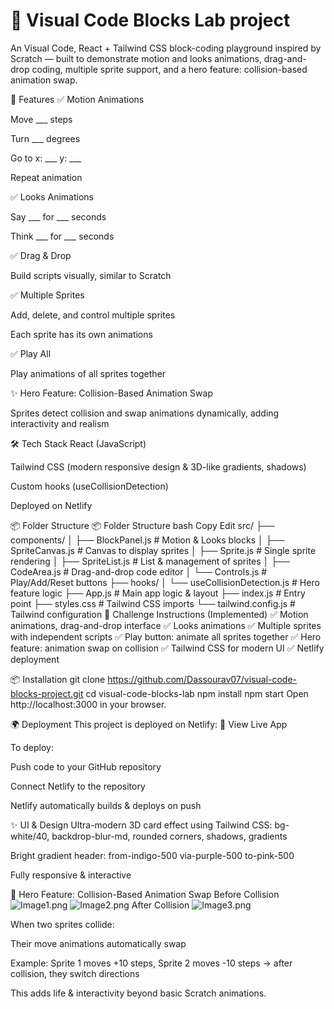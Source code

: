 # 🧩 Visual Code Blocks Lab project
An Visual Code, React + Tailwind CSS block-coding playground inspired by Scratch — built to demonstrate motion and looks animations, drag-and-drop coding, multiple sprite support, and a hero feature: collision-based animation swap.


🚀 Features
✅ Motion Animations

Move ___ steps

Turn ___ degrees

Go to x: ___ y: ___

Repeat animation

✅ Looks Animations

Say ___ for ___ seconds

Think ___ for ___ seconds

✅ Drag & Drop

Build scripts visually, similar to Scratch

✅ Multiple Sprites

Add, delete, and control multiple sprites

Each sprite has its own animations

✅ Play All

Play animations of all sprites together

✨ Hero Feature: Collision-Based Animation Swap

Sprites detect collision and swap animations dynamically, adding interactivity and realism

🛠 Tech Stack
React (JavaScript)

Tailwind CSS (modern responsive design & 3D-like gradients, shadows)

Custom hooks (useCollisionDetection)

Deployed on Netlify

📦 Folder Structure
📦 Folder Structure
bash
Copy
Edit
src/
├── components/
│   ├── BlockPanel.js         # Motion & Looks blocks
│   ├── SpriteCanvas.js       # Canvas to display sprites
│   ├── Sprite.js            # Single sprite rendering
│   ├── SpriteList.js        # List & management of sprites
│   ├── CodeArea.js         # Drag-and-drop code editor
│   └── Controls.js          # Play/Add/Reset buttons
├── hooks/
│   └── useCollisionDetection.js  # Hero feature logic
├── App.js                   # Main app logic & layout
├── index.js                 # Entry point
├── styles.css               # Tailwind CSS imports
└── tailwind.config.js       # Tailwind configuration
📄 Challenge Instructions (Implemented)
✅ Motion animations, drag-and-drop interface
✅ Looks animations
✅ Multiple sprites with independent scripts
✅ Play button: animate all sprites together
✅ Hero feature: animation swap on collision
✅ Tailwind CSS for modern UI
✅ Netlify deployment

📦 Installation
git clone https://github.com/Dassourav07/visual-code-blocks-project.git
cd visual-code-blocks-lab
npm install
npm start
Open http://localhost:3000 in your browser.

🌍 Deployment
This project is deployed on Netlify:
🔗 View Live App

To deploy:

Push code to your GitHub repository

Connect Netlify to the repository

Netlify automatically builds & deploys on push

✨ UI & Design
Ultra-modern 3D card effect using Tailwind CSS: bg-white/40, backdrop-blur-md, rounded corners, shadows, gradients

Bright gradient header: from-indigo-500 via-purple-500 to-pink-500

Fully responsive & interactive

📢 Hero Feature: Collision-Based Animation Swap
Before Collision
![Image1.png](image.png)
![Image2.png](image.png)
After Collision
![Image3.png](image.png)

When two sprites collide:

Their move animations automatically swap

Example: Sprite 1 moves +10 steps, Sprite 2 moves -10 steps → after collision, they switch directions

This adds life & interactivity beyond basic Scratch animations.


